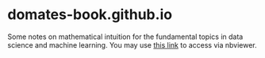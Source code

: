 # domates-book.github.io

Some notes on mathematical intuition for the fundamental topics in data science and machine learning. You may use [this link](https://nbviewer.jupyter.org/github/domates-book/domates/blob/master/table-of-contents.ipynb) to access via nbviewer.
